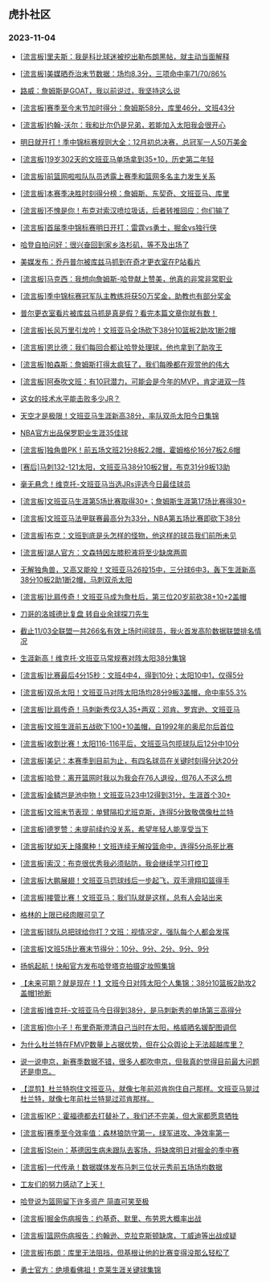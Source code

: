 ## 虎扑社区 
### 2023-11-04

+ [[流言板]里夫斯：我是科比球迷被挖出勒布朗黑帖，就主动当面解释](https://bbs.hupu.com/622818446.html)

+ [[流言板]美媒晒乔治末节数据：场均8.3分，三项命中率71/70/86%](https://bbs.hupu.com/622817247.html)

+ [路威：詹姆斯是GOAT，我以前说过，我坚持这么说](https://bbs.hupu.com/622817006.html)

+ [[流言板]赛季至今末节加时得分：詹姆斯58分，库里46分，文班43分](https://bbs.hupu.com/622818872.html)

+ [[流言板]约翰-沃尔：我和比尔仍是兄弟，若能加入太阳我会很开心](https://bbs.hupu.com/622819209.html)

+ [明日就开打！季中锦标赛规则大全：12月初总决赛，总冠军一人50万美金](https://bbs.hupu.com/622810409.html)

+ [[流言板]19岁302天的文班亚马单场拿到35+10，历史第二年轻](https://bbs.hupu.com/622817490.html)

+ [[流言板]前篮网啦啦队队员透露上赛季和篮网多名主力发生关系](https://bbs.hupu.com/622801051.html)

+ [[流言板]本赛季决胜时刻得分榜：詹姆斯、东契奇、文班亚马、库里](https://bbs.hupu.com/622810717.html)

+ [[流言板]不愧是你！布克对索汉喷垃圾话，后者转推回应：你们输了](https://bbs.hupu.com/622810360.html)

+ [[流言板]首届季中锦标赛明日开打：雷霆vs勇士，掘金vs独行侠](https://bbs.hupu.com/622810508.html)

+ [哈登自拍问好：很兴奋回到家乡洛杉矶，等不及出场了](https://bbs.hupu.com/622812432.html)

+ [美媒发布：乔丹普尔被库兹马抓到在奇才更衣室在P站看片](https://bbs.hupu.com/622801374.html)

+ [[流言板]马克西：我想向詹姆斯-哈登献上赞美，他真的非常非常职业](https://bbs.hupu.com/622809710.html)

+ [[流言板]季中锦标赛冠军队主教练将获50万奖金，助教也有部分奖金](https://bbs.hupu.com/622817073.html)

+ [普尔更衣室看片被库兹马抓是真是假？看完本篇文章你就有数！](https://bbs.hupu.com/622809130.html)

+ [[流言板]长风万里引龙吟！文班亚马全场砍下38分10篮板2助攻1断2帽](https://bbs.hupu.com/622805744.html)

+ [[流言板]恩比德：我们每回合都让哈登处理球，他也拿到了助攻王](https://bbs.hupu.com/622809582.html)

+ [[流言板]帕森斯：詹姆斯打得太疯狂了，我们每晚都在观赏他的伟大](https://bbs.hupu.com/622817537.html)

+ [[流言板]阿泰吹文班：有10冠潜力，可能会是今年的MVP，肯定进双一阵](https://bbs.hupu.com/622808962.html)

+ [这女的技术水平能击败多少JR？](https://bbs.hupu.com/622809580.html)

+ [天空才是极限！文班亚马生涯新高38分，率队双杀太阳今日集锦](https://bbs.hupu.com/622807424.html)

+ [NBA官方出品保罗职业生涯35佳球](https://bbs.hupu.com/622810580.html)

+ [[流言板]独角兽PK！前五场文班21分8板2.2帽，霍姆格伦16分7板2.6帽](https://bbs.hupu.com/622807028.html)

+ [[赛后]马刺132-121太阳，文班亚马38分10板2冒，布克31分9板13助](https://bbs.hupu.com/622805724.html)

+ [毫无悬念！维克托-文班亚马当选JRs评选今日最佳球员](https://bbs.hupu.com/622812058.html)

+ [[流言板]文班亚马生涯第5场比赛取得30+；詹姆斯生涯第17场比赛得30+](https://bbs.hupu.com/622806840.html)

+ [[流言板]文班亚马法甲联赛最高分为33分，NBA第五场比赛即砍下38分](https://bbs.hupu.com/622806973.html)

+ [[流言板]布克：文班到底是头怎样的怪物，他这样的球员我们前所未见](https://bbs.hupu.com/622806913.html)

+ [[流言板]湖人官方：文森特因左膝积液将至少缺席两周](https://bbs.hupu.com/622804617.html)

+ [无解独角兽，又高又能投！文班亚马26投15中，三分球6中3，轰下生涯新高38分10板2助1断2帽，马刺双杀太阳](https://bbs.hupu.com/622806349.html)

+ [[流言板]比肩传奇！文班亚马成为詹杜后，第三位20岁前砍38+10+2盖帽](https://bbs.hupu.com/622806490.html)

+ [刀哥的洛城德比复盘 转自业余球探刀先生](https://bbs.hupu.com/622806965.html)

+ [截止11/03全联盟一共266名有效上场时间球员，我火首发高阶数据联盟排名情况](https://bbs.hupu.com/622812407.html)

+ [生涯新高！维克托·文班亚马常规赛对阵太阳38分集锦](https://bbs.hupu.com/622806192.html)

+ [[流言板]比赛最后4分15秒：文班4中4，得到10分；太阳10中1，仅得5分](https://bbs.hupu.com/622806400.html)

+ [[流言板]双杀太阳！文班亚马对阵太阳场均28分9板3盖帽，命中率55.3%](https://bbs.hupu.com/622807205.html)

+ [[流言板]比肩传奇！马刺新秀仅3人35+两双：邓肯、罗宾逊、文班亚马](https://bbs.hupu.com/622806806.html)

+ [[流言板]文班生涯前五战砍下100+10盖帽，自1992年的奥尼尔后首位](https://bbs.hupu.com/622806222.html)

+ [[流言板]收割比赛！太阳116-116平后，文班亚马包揽球队后12分中10分](https://bbs.hupu.com/622805994.html)

+ [[流言板]美记：本赛季到目前为止，有四名球员在关键时刻得分达20分](https://bbs.hupu.com/622807551.html)

+ [[流言板]哈登：离开篮网时我以为我会在76人退役，但76人不这么想](https://bbs.hupu.com/622805409.html)

+ [[流言板]金鳞岂是池中物！文班亚马23中12得到31分，生涯首个30+](https://bbs.hupu.com/622805403.html)

+ [[流言板]文班末节表现：单臂隔扣尤班克斯，连得5分致敬偶像杜兰特](https://bbs.hupu.com/622805696.html)

+ [[流言板]德罗赞：未提前续约没关系，希望年轻人能享受当下](https://bbs.hupu.com/622819140.html)

+ [[流言板]犹如天上降魔种！文班连续无解投篮命中，连得5分杀死比赛](https://bbs.hupu.com/622805531.html)

+ [[流言板]索汉：布克很优秀我必须贴防，我会继续学习打控卫](https://bbs.hupu.com/622808397.html)

+ [[流言板]大鹏展翅！文班亚马罚球线后一步起飞，双手滑翔扣篮得手](https://bbs.hupu.com/622803964.html)

+ [[流言板]接管比赛！文班亚马：我们队就是这样，总有人会站出来](https://bbs.hupu.com/622807717.html)

+ [格林的上限已经肉眼可见了](https://bbs.hupu.com/622812756.html)

+ [[流言板]球队总把球给你打？文班：视情况定，强队每个人都会发挥](https://bbs.hupu.com/622807755.html)

+ [[流言板]文班5场比赛末节得分：10分、9分、2分、9分、9分](https://bbs.hupu.com/622806058.html)

+ [扬帆起航！快船官方发布哈登塔克拍摄定妆照集锦](https://bbs.hupu.com/622812385.html)

+ [【未来可期？就是现在！】文班今日对阵太阳个人集锦：38分10篮板2助攻2盖帽1抢断](https://bbs.hupu.com/622806097.html)

+ [[流言板]维克托-文班亚马今日得到38分，是马刺新秀的单场第三高得分](https://bbs.hupu.com/622805942.html)

+ [[流言板]你小子！布里奇斯澄清自己当时在太阳，格威晒名媛配图调侃](https://bbs.hupu.com/622801840.html)

+ [为什么杜兰特在FMVP数量上占据优势，但在公众舆论上无法超越库里？](https://bbs.hupu.com/622816575.html)

+ [说一说申京，新赛季数据不错，很多人都吹申京，但我真的觉得目前最大问题还是申京。](https://bbs.hupu.com/622812560.html)

+ [【混剪】杜兰特抱住文班亚马，就像七年前邓肯抱住自己那样。文班亚马晃过杜兰特，就像七年前杜兰特晃过邓肯那样。](https://bbs.hupu.com/622817711.html)

+ [[流言板]KP：霍福德都去打替补了，我们还不完美，但大家都愿意牺牲](https://bbs.hupu.com/622813909.html)

+ [[流言板]赛季至今效率值：森林狼防守第一，绿军进攻、净效率第一](https://bbs.hupu.com/622820389.html)

+ [[流言板]Stein：基德因生病未跟队去客场，将缺席明日对掘金的季中赛](https://bbs.hupu.com/622820243.html)

+ [[流言板]一代传承！数据媒体发布马刺三位状元秀前五场场均数据](https://bbs.hupu.com/622820497.html)

+ [工友们的努力感动了上天！](https://bbs.hupu.com/622819073.html)

+ [哈登说为篮网留下许多资产 简直可笑至极](https://bbs.hupu.com/622819246.html)

+ [[流言板]掘金伤病报告：约基奇、默里、布劳恩大概率出战](https://bbs.hupu.com/622820565.html)

+ [[流言板]篮网伤病报告：约翰逊、克拉克斯顿缺席，丁威迪等出战成疑](https://bbs.hupu.com/622819151.html)

+ [[流言板]布朗：库里无法阻挡，但基根让他的比赛变得没那么轻松了](https://bbs.hupu.com/622813760.html)

+ [勇士官方：绝境看佛祖！克莱生涯关键球集锦](https://bbs.hupu.com/622814377.html)

